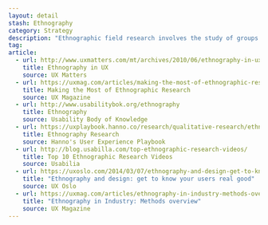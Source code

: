 ```yaml
---
layout: detail
stash: Ethnography
category: Strategy
description: "Ethnographic field research involves the study of groups and people as they go about their everyday lives."
tag:
article:
  - url: http://www.uxmatters.com/mt/archives/2010/06/ethnography-in-ux.php
    title: Ethnography in UX
    source: UX Matters
  - url: https://uxmag.com/articles/making-the-most-of-ethnographic-research
    title: Making the Most of Ethnographic Research
    source: UX Magazine
  - url: http://www.usabilitybok.org/ethnography
    title: Ethnography
    source: Usability Body of Knowledge
  - url: https://uxplaybook.hanno.co/research/qualitative-research/ethnography-research.html
    title: Ethnography Research
    source: Hanno's User Experience Playbook
  - url: http://blog.usabilla.com/top-ethnographic-research-videos/
    title: Top 10 Ethnographic Research Videos
    source: Usabilia
  - url: https://uxoslo.com/2014/03/07/ethnography-and-design-get-to-know-your-users-real-good/
    title: "Ethnography and design: get to know your users real good"
    source: UX Oslo
  - url: https://uxmag.com/articles/ethnography-in-industry-methods-overview
    title: "Ethnography in Industry: Methods overview"
    source: UX Magazine
---
```

